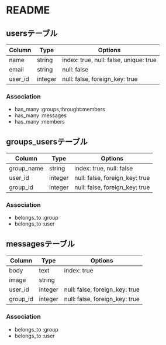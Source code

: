 # README
## usersテーブル

|Column|Type|Options|
|------|----|-------|
|name|string|index: true, null: false, unique: true|
|email|string|null: false|
|user_id|integer|null: false, foreign_key: true|

### Association
- has_many :groups,throught:members
- has_many :messages
- has_many :members

## groups_usersテーブル

|Column|Type|Options|
|------|----|-------|
|group_name|string|index: true, null: false|
|user_id|integer|null: false, foreign_key: true|
|group_id|integer|null: false, foreign_key: true|

### Association
- belongs_to :group
- belongs_to :user


## messagesテーブル

|Column|Type|Options|
|------|----|-------|
|body|text|index: true|
|image|string|
|user_id|integer|null: false, foreign_key: true|
|group_id|integer|null: false, foreign_key: true|

### Association
- belongs_to :group
- belongs_to :user